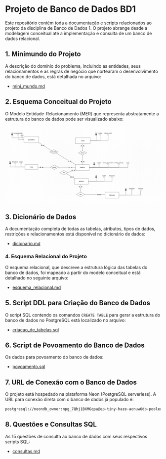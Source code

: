 # Projeto de Banco de Dados BD1

Este repositório contém toda a documentação e scripts relacionados ao projeto da disciplina de Banco de Dados 1. O projeto abrange desde a modelagem conceitual até a implementação e consulta de um banco de dados relacional.

## 1. Minimundo do Projeto

A descrição do domínio do problema, incluindo as entidades, seus relacionamentos e as regras de negócio que nortearam o desenvolvimento do banco de dados, está detalhada no arquivo:

- [mini_mundo.md](mini_mundo.md)

## 2. Esquema Conceitual do Projeto

O Modelo Entidade-Relacionamento (MER) que representa abstratamente a estrutura do banco de dados pode ser visualizado abaixo:

![Modelo Conceitual](esquema_conceitual.png)

## 3. Dicionário de Dados

A documentação completa de todas as tabelas, atributos, tipos de dados, restrições e relacionamentos está disponível no dicionário de dados:

- [dicionario.md](dicionario.md)

### 4. Esquema Relacional do Projeto

O esquema relacional, que descreve a estrutura lógica das tabelas do banco de dados, foi mapeado a partir do modelo conceitual e está detalhado no seguinte arquivo:

- [esquema_relacional.md](esquema_relacional.md)

## 5. Script DDL para Criação do Banco de Dados

O script SQL contendo os comandos `CREATE TABLE` para gerar a estrutura do banco de dados no PostgreSQL está localizado no arquivo:

- [criacao_de_tabelas.sql](criacao_de_tabelas.sql)

## 6. Script de Povoamento do Banco de Dados

Os dados para povoamento do banco de dados:

- [povoamento.sql](povoamento.sql)

## 7. URL de Conexão com o Banco de Dados

O projeto está hospedado na plataforma Neon (PostgreSQL serverless). A URL para conexão direta com o banco de dados já populado é:

```bash
postgresql://neondb_owner:npg_7Qhj1BXMGqpa@ep-tiny-haze-acnuw6db-pooler.sa-east-1.aws.neon.tech/neondb?sslmode=require&channel_binding=require
```

## 8. Questões e Consultas SQL

As 15 questões de consulta ao banco de dados com seus respectivos scripts SQL:

- [consultas.md](consultas.md)
